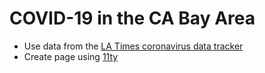 # COVID-19 in the CA Bay Area

- Use data from the [LA Times coronavirus data tracker](https://github.com/datadesk/california-coronavirus-data/blob/master/latimes-county-totals.csv)
- Create page using [11ty](https://www.11ty.dev/)
